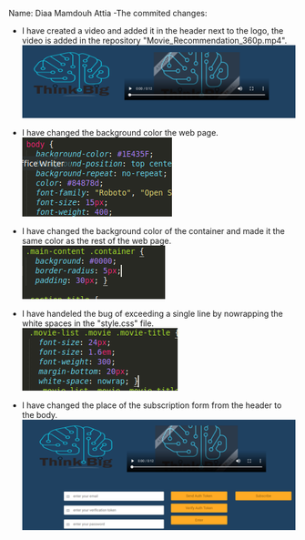 Name: Diaa Mamdouh Attia
-The commited changes:

- I have created a video and added it in the header next to the logo, the video is added in the repository "Movie_Recommendation_360p.mp4". 
![alt text](https://github.com/Diaa14/movie_recommendations_fe_assignment/blob/master/video.png)


- I have changed the background color the web page.
![alt text](https://github.com/Diaa14/movie_recommendations_fe_assignment/blob/master/backgroundcolor.png)


- I have changed the background color of the container and made it the same color as the rest of the web page.
![alt text](https://github.com/Diaa14/movie_recommendations_fe_assignment/blob/master/container.png)


- I have handeled the bug of exceeding a single line by nowrapping the white spaces in the "style.css" file.
![alt text](https://github.com/Diaa14/movie_recommendations_fe_assignment/blob/master/nowrap.png)


- I have changed the place of the subscription form from the header to the body.
![alt text](https://github.com/Diaa14/movie_recommendations_fe_assignment/blob/master/subscription_form.png)
